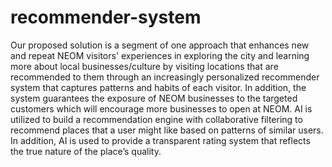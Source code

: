 # recommender-system

Our proposed solution is a segment of one approach that enhances new and repeat NEOM visitors' experiences in exploring the city and learning more about local businesses/culture by visiting locations that are recommended to them through an increasingly personalized recommender system that captures patterns and habits of each visitor. In addition, the system guarantees the exposure of NEOM businesses to the targeted customers which will encourage more businesses to open at NEOM. AI is utilized to build a recommendation engine with collaborative filtering to recommend places that a user might like based on patterns of similar users. In addition, AI is used to provide a transparent rating system that reflects the true nature of the place’s quality. 
